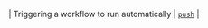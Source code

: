 | Triggering a workflow to run automatically | [`push`](/actions/using-workflows/events-that-trigger-workflows#push) |
